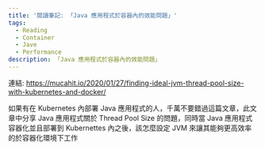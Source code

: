 ```yaml
---
title: '閱讀筆記: 「Java 應用程式於容器內的效能問題」'
tags:
  - Reading
  - Container
  - Jave
  - Performance
description: 「Java 應用程式於容器內的效能問題」
---
```


連結: https://mucahit.io/2020/01/27/finding-ideal-jvm-thread-pool-size-with-kubernetes-and-docker/

如果有在 Kubernetes 內部署 Java 應用程式的人，千萬不要錯過這篇文章，此文章中分享 Java 應用程式關於 Thread Pool Size 的問題，同時當 Java 應用程式容器化並且部署到 Kubernettes 內之後，該怎麼設定
 JVM 來讓其能夠更高效率的於容器化環境下工作
